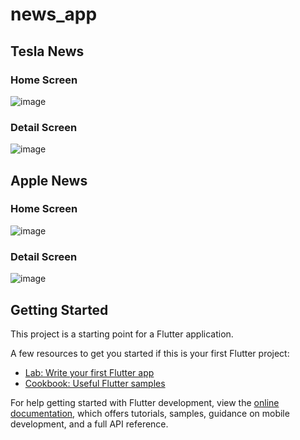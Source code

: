 # news_app

## Tesla News
### Home Screen
![image](https://github.com/user-attachments/assets/8936737c-ddfd-4f26-88be-f51c4396c43a)
### Detail Screen
![image](https://github.com/user-attachments/assets/44ea7f59-74fa-4c3d-a721-08c45f81537b)



## Apple News
### Home Screen
![image](https://github.com/user-attachments/assets/5ef84096-4038-4ec2-acdc-87f8a5086e0a)
### Detail Screen
![image](https://github.com/user-attachments/assets/3bd74847-c79f-4917-865d-564987b0f1f9)



## Getting Started

This project is a starting point for a Flutter application.

A few resources to get you started if this is your first Flutter project:

- [Lab: Write your first Flutter app](https://docs.flutter.dev/get-started/codelab)
- [Cookbook: Useful Flutter samples](https://docs.flutter.dev/cookbook)

For help getting started with Flutter development, view the
[online documentation](https://docs.flutter.dev/), which offers tutorials,
samples, guidance on mobile development, and a full API reference.
